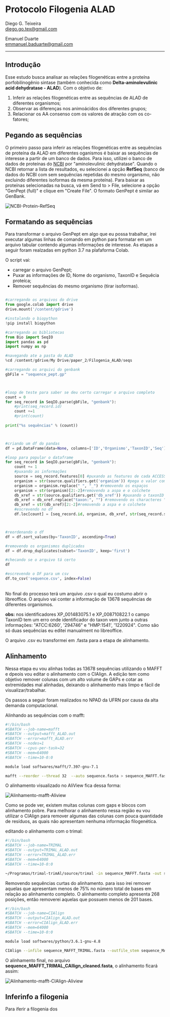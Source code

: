 # Protocolo Filogenia ALAD

Diego G. Teixeira<br/>
diego.go.tex@gmail.com

Emanuel Duarte <br/>
emmanuel.baduarte@gmail.com

--- 

## Introdução
Esse estudo busca analisar as relações filogenéticas entre a proteína porfobilinogênio sintase (também conhecida como **Delta-aminolevulinic acid dehydratase - ALAD**). Com o objetivo de:

1. Inferir as relações filogenéticas entre as sequências de ALAD de diferentes organismos;
2. Observar as diferenças nos animoácidos dos diferentes grupos;
3. Relacionar os AA consenso com os valores de atração com os co-fatores;  

## Pegando as sequências
O primeiro passo para inferir as relações filogenéticas entre as sequências de proteína da ALAD em diferentes oganismos é baixar as sequências de interesse a partir de um banco de dados. Para isso, utilizei o banco de dados de proteínas do [NCBI](https://www.ncbi.nlm.nih.gov/protein) por "aminolevulinic dehydratase". Quando o NCBI retornar a lista de resultados, eu selecionei a opção **RefSeq** (banco de dados do NCBI com sem sequências repetidas do mesmo organismo, não excluindo diferentes isoformas da mesma proteína). Para baixar as proteínas selecionadas na busca, vá em Send to > File, selecione a opção "GenPept (full)" e clique em "Create File". O formato GenPept é similar ao GenBank.

![NCBI-Protein-RefSeq](https://github.com/diegogotex/filogenia_ALAD/blob/master/imagens/Fig1.png)

## Formatando as sequências
Para transformar o arquivo GenPept em algo que eu possa trabalhar, irei executar algumas linhas de comando em python para formatar em um arquivo tabular contendo algumas informações de interesse. As etapas a seguir foram realzadas em python 3.7 na plafaforma Colab. 

O script vai:
- carregar o arquivo GenPept;
- Puxar as informações de ID, Nome do organismo, TaxonID e Sequêcia proteíca;
- Remover sequências do mesmo organismo (tirar isoformas).


```python

#carregando os arquivos do drive
from google.colab import drive
drive.mount('/content/gdrive')

#instalando o biopython
!pip install biopython

#carregando as bibliotecas
from Bio import SeqIO
import pandas as pd
import numpy as np

#navegando ate a pasta do ALAD
%cd /content/gdrive/My Drive/paper_2/Filogenia_ALAD/seqs

#carregando os arquivi do genbank
gbFile = "sequence_pept.gp"



#loop de teste para saber se deu certo carregar o arquivo completo
count = 0
for seq_record in SeqIO.parse(gbFile, "genbank"):
    #print(seq_record.id)
    count +=1
    #print(count)
    
print("%s sequências" % (count))



#criando um df do pandas
df = pd.DataFrame(data=None, columns=['ID','Organismo','TaxonID','Seq'])

#loop para popular o dataframe
for seq_record in SeqIO.parse(gbFile, "genbank"): 
    count += 1
    #puxando as informações
    source = seq_record.features[0] #puxando as features de cada ACCESSION
    organism = str(source.qualifiers.get('organism')) #pega o valor com informação do organismo
    organism = organism.replace(" ", "_") #removendo os espaços
    organism = str(organism)[2:-2]#removendo a aspa e o colchete
    db_xref = str(source.qualifiers.get('db_xref')) #puxando o taxonID
    db_xref = db_xref.replace("taxon:", "") #removendo os characteres "taxon:"
    db_xref = str(db_xref)[2:-2]#removendo a aspa e o colchete
    #escrevendo no df
    df.loc[count] = [seq_record.id, organism, db_xref, str(seq_record.seq)]



#reordenando o df
df = df.sort_values(by='TaxonID', ascending=True)

#removendo os organismos duplicados
df = df.drop_duplicates(subset='TaxonID', keep='first')

#checando se o arquivo tá certo
df

#escrevendo o DF para um csv
df.to_csv('sequence.csv', index=False)
```

<br/>
No final do processo terá um arquivo .csv o qual eu costumo abrir o libreoffice. O arquivo vai conter a informação de 13678 sequências de diferentes organismos.

**obs:**  nos identificadores XP_001483075.1 e XP_008710822.1 o campo TaxonID tem um erro onde identificador do taxon vem junto a outras informações: "ATCC:6260', '294746" e "HMP:1541', '1220924". Como são só duas sequências eu editei manualment no libreoffice. 

O arquivo .csv eu transformei em .fasta para a etapa de alinhamento.

## Alinhamento
Nessa etapa eu vou alinhas todas as 13678 sequências utilizando o MAFFT e dpeois vou editar o alinhamento com o CIAlign. A edição tem como objetivo remover colunas com um alto volume de GAPs e cotar as extremidades mal alinhadas, deixando o alinhamento mais limpo e fácil de visualizar/trabalhar. 

Os passos a seguir foram realizados no NPAD da UFRN por causa da alta demanda computacional. 

Alinhando as sequências com o mafft:
```bash
#!/bin/bash
#SBATCH --job-name=mafft
#SBATCH --output=mafft_ALAD.out
#SBATCH --error=mafft_ALAD.err
#SBATCH --nodes=1
#SBATCH --cpus-per-task=32
#SBATCH --mem=64000
#SBATCH --time=10-0:0

module load softwares/mafft/7.397-gnu-7.1

mafft --reorder --thread 32  --auto sequence.fasta > sequence_MAFFT.fasta
```

O alinhamento visualizado no AliView fica dessa forma:

![Alinhamento-mafft-Aliview](https://github.com/diegogotex/filogenia_ALAD/blob/master/imagens/Fig2.png)

Como se pode ver, existem muitas colunas com gaps e blocos com alinhamento pobre. Para melhorar o alinhamento nessa região eu vou utilizar o CIAlign para remover algumas das colunas com pouca quantidade de resíduos, as quais não apresentam nenhuma informação filogenética. 


editando o alinhamento com o trimal:

```bash
#!/bin/bash
#SBATCH --job-name=TRIMAL
#SBATCH --output=TRIMAL_ALAD.out
#SBATCH --error=TRIMAL_ALAD.err
#SBATCH --mem=64000
#SBATCH --time=10-0:0

~/Programas/trimal-trimAl/source/trimal -in sequence_MAFFT.fasta -out sequence_MAFFT_TRIMAL.fasta -gappyout
```


Removendo sequências curtas do alinhamento. para isso irei remover aquelas que apresentam menos de 75% no número total de bases em relação ao alinhamento completo. O alinhamento completo apresenta 268 posições, então removerei aquelas que possuem menos de 201 bases.

```bash
#!/bin/bash
#SBATCH --job-name=CIAlign
#SBATCH --output=CIAlign_ALAD.out
#SBATCH --error=CIAlign_ALAD.err
#SBATCH --mem=64000
#SBATCH --time=10-0:0

module load softwares/python/3.6.1-gnu-4.8

CIAlign --infile sequence_MAFFT_TRIMAL.fasta --outfile_stem sequence_MAFFT_TRIMAL_CAIlign --remove_short --remove_min_length 201 --plot_coverage_input --plot_coverage_output

```
O alinhamento final, no arquivo **sequence_MAFFT_TRIMAL_CAIlign_cleaned.fasta**, o alinhamento ficará assim:

![Alinhamento-mafft-CIAlign-Aliview](https://github.com/diegogotex/filogenia_ALAD/blob/master/imagens/Fig3.png)

## Inferinfo a filogenia

Para iferir a filogenia dos 